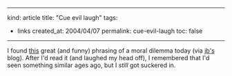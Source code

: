 -----
kind: article
title: "Cue evil laugh"
tags:
- links
created_at: 2004/04/07
permalink: cue-evil-laugh
toc: false
-----

<p>I found <a href="http://www.bob-and-jenna.org/bobblog/archives/000201.html" title="bobblog">this</a> great (and funny) phrasing of a moral dilemma today (via <a href="http://greynotebook.typepad.com/grey/" title=""08 - The Grey Notebook"">jb's</a> blog). After I'd read it (and laughed my head off), I remembered that I'd seen something similar ages ago, but I <em>still</em> got suckered in.</p>


